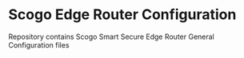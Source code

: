# Scogo Edge Router Configuration
Repository contains Scogo Smart Secure Edge Router General Configuration files

